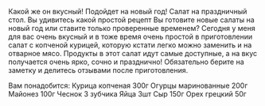 Какой же он вкусный! Подойдет на новый год! Салат на праздничный стол. Вы удивитесь какой простой рецепт
Вы готовите новые салаты на новый год или ставите только проверенные временем? 
Сегодня у меня для вас очень вкусный и в тоже время очень простой в приготовлении салат с копченой курицей, которую кстати легко можно заменить и на отварное мясо. Продукты в этот салат идут самые доступные, а на вкус получается очень ярко, сочно и празднично! Обязательно берите на заметку и делитесь отзывами после приготовления.

Вам понадобится:
Курица копченая 300г
Огурцы маринованные 200г
Майонез 100г
Чеснок 3 зубчика
Яйца 3шт
Сыр 150г
Орех грецкий 50г
